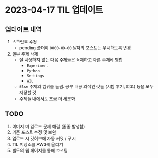 # 2023-04-17 TIL 업데이트

## 업데이트 내역

1. 스크립트 수정
   - pending 폴더에 `0000-00-00` 날짜의 포스트는 무시하도록 변경
2. 일부 주제 삭제
   - 잘 사용하지 않는 다음 주제들은 삭제하고 다른 주제에 병합
     - `Experiment`
     - `Python`
     - `Settings`
     - `WIL`
   - `Else` 주제의 범위를 늘림. 공부 내용 외적인 것들 (시험 후기, 회고) 등을 모두 저장할 것
   - 주제들 내에서도 조금 더 세분화

## TODO

1. 이미지 미 업로드 문제 해결 (종종 발생함)
2. 기존 포스트 수정 및 보완
3. 업로드 시 깃허브에 자동 커밋 / 푸시
4. TIL 저장소를 AWS에 올리기
5. 별도의 웹 페이지를 통해 호스팅
